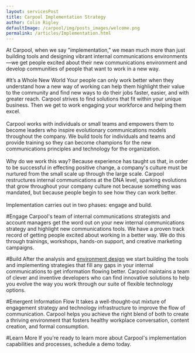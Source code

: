 ```yaml
---
layout: servicesPost
title: Carpool Implementation Strategy
author: Colin Rigley
defaultImage: /carpool/img/posts_images/welcome.png
permalink: /articles/Implementation.html
---
```

At Carpool, when we say "implementation," we mean much more than just building tools and designing vibrant internal communications environments—we get people excited about their new communications environment and develop communities of people that want to work in a new way.

#It’s a Whole New World
Your people can only work better when they understand how a new way of working can help them highlight their value to the community and find new ways to do their jobs faster, easier, and with greater reach. Carpool strives to find solutions that fit within your unique business. Then we get to work engaging your workforce and helping them excel.
<br><br>
Carpool works with individuals or small teams and empowers them to become leaders who inspire evolutionary communications models throughout the company. We build tools for individuals and teams and provide training so they can become champions for the new communications principles and technology for the organization.
<br><br> 
Why do we work this way? Because experience has taught us that, in order to be successful in effecting positive change, a company's culture must be nurtured from the small scale up through the large scale. Carpool restructures internal communications at the DNA level, sparking evolutions that grow throughout your company culture not because something was mandated, but because people begin to see how they can work better.
<br><br> 
Implementation carries out in two phases: engage and build.

#Engage
Carpool's team of internal communications strategists and account managers get the word out on your new internal communications strategy and highlight new communications tools. We have a proven track record of getting people excited about working in a better way. We do this through trainings, workshops, hands-on support, and creative marketing campaigns.

#Build
After the analysis and [environment design](/articles/Environment-Design.html "Environment Design") we start building the tools and implementing strategies that fill any gaps in your internal communications to get information flowing better. Carpool maintains a team of clever and inventive developers who can find innovative solutions to help you evolve the way you work through our suite of flexible technology options.
 
#Emergent Information Flow
It takes a well-thought-out mixture of engagement strategy and technology infrastructure to improve the flow of communication. Carpool helps you achieve the right blend of both to create a thriving environment that fosters healthy workplace conversation, content creation, and formal consumption.
 
#Learn More
If you're ready to learn more about Carpool's implementation capabilities and processes, schedule a demo today.